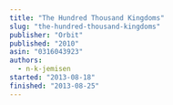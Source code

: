 ```yaml
---
title: "The Hundred Thousand Kingdoms"
slug: "the-hundred-thousand-kingdoms"
publisher: "Orbit"
published: "2010"
asin: "0316043923"
authors:
  - n-k-jemisen
started: "2013-08-18"
finished: "2013-08-25"
---
```

